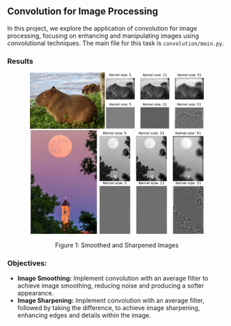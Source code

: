 ## Convolution for Image Processing

In this project, we explore the application of convolution for image processing, focusing on enhancing and manipulating images using convolutional techniques. The main file for this task is `convolution/main.py`.

### Results

<p align="center">
  <img src="img/purdue.png" alt="Sharpened" width="400"/><br>
  <img src="img/capy.png" alt="Smoothed" width="400"/><br>
</p>

<p align="center">Figure 1: Smoothed and Sharpened Images</p>




### Objectives:
- **Image Smoothing:** Implement convolution with an average filter to achieve image smoothing, reducing noise and producing a softer appearance.
- **Image Sharpening:** Implement convolution with an average filter, followed by taking the difference, to achieve image sharpening, enhancing edges and details within the image.
